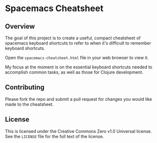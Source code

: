 # Spacemacs Cheatsheet

## Overview

The goal of this project is to create a useful, compact cheatsheet of spacemacs keyboard
shortcuts to refer to when it's difficult to remember keyboard shortcuts.

Open the `spacemacs-cheatsheet.html` file in your web browser to view it.

My focus at the moment is on the essential keyboard shortcuts needed to accomplish
common tasks, as well as those for Clojure development.

## Contributing

Please fork the repo and submit a pull request for changes you would like made
to the cheatsheet.

## License

This is licensed under the Creative Commons Zero v1.0 Universal license. See the
`LICENSE` file for the full text of the license.
